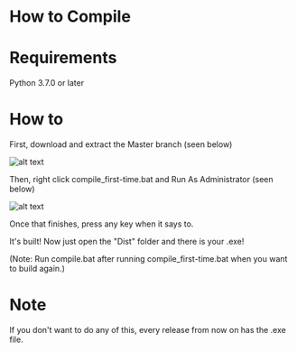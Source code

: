 # How to Compile

# Requirements

Python 3.7.0 or later

# How to

First, download and extract the Master branch (seen below)

![alt text](https://raw.githubusercontent.com/CVFireDragon/nspBuild/master/images/Screenshot_7.png)

Then, right click compile_first-time.bat and Run As Administrator (seen below)

![alt text](https://raw.githubusercontent.com/CVFireDragon/nspBuild/master/images/Screenshot_8.png)

Once that finishes, press any key when it says to.

It's built! Now just open the "Dist" folder and there is your .exe!

(Note: Run compile.bat after running compile_first-time.bat when you want to build again.)

# Note

If you don't want to do any of this, every release from now on has the .exe file.
